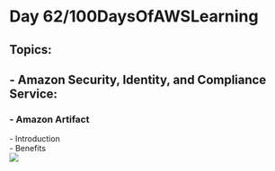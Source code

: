 <h1> Day 62/100DaysOfAWSLearning </h1>
<h2> Topics: </h2>

 <h2>  - Amazon Security, Identity, and Compliance Service: </h2>

<h3> - Amazon Artifact </h3>
         - Introduction <br>
         - Benefits <br>
        
         
         

<img src = "https://github.com/thetechgirlgita/100-days-of-aws-learning/blob/master/Images/Day62/62.jpg?raw=true">

